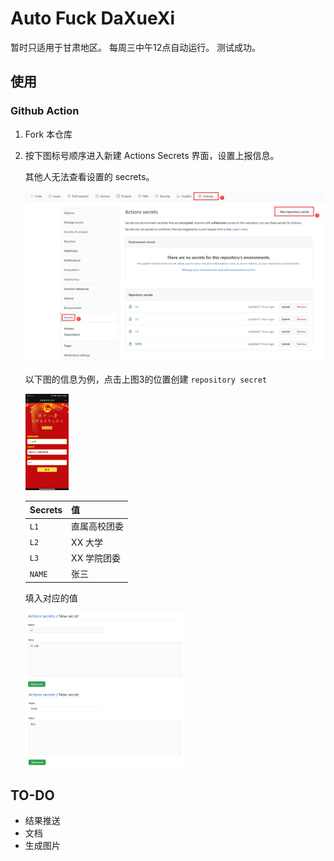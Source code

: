 # Auto Fuck DaXueXi
暂时只适用于甘肃地区。
每周三中午12点自动运行。
测试成功。

## 使用

### Github Action

1. Fork 本仓库

2. 按下图标号顺序进入新建 Actions Secrets 界面，设置上报信息。

   其他人无法查看设置的 secrets。

   ![](images/image-20210803231140981.png)

   以下图的信息为例，点击上图3的位置创建 `repository secret`

   <img src="images/image-20210803231607152.png" alt="image-20210803231607152" style="zoom: 15%;" />
   
   | Secrets | 值           |
   | ------- | ------------ |
   | `L1`    | 直属高校团委 |
   | `L2`    | XX 大学      |
   | `L3`    | XX 学院团委  |
   | `NAME`  | 张三         |

   填入对应的值

   <img src="images/image-20210803233602592.png" alt="image-20210803233602592" style="zoom:25%;" />
   
   <img src="images/image-20210803233457949.png" alt="image-20210803233457949" style="zoom:25%;" />

## TO-DO
- 结果推送
- 文档
- 生成图片